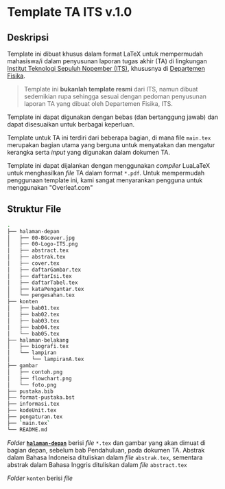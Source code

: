 # Template TA ITS v.1.0

## Deskripsi

Template ini dibuat khusus dalam format LaTeX untuk mempermudah mahasiswa/i 
dalam penyusunan laporan tugas akhir (TA) di lingkungan [Institut Teknologi
Sepuluh Nopember (ITS)](https://www.its.ac.id/), 
khususnya di [Departemen Fisika](https://www.its.ac.id/fisika/).

> Template ini **bukanlah template resmi** dari ITS, namun dibuat sedemikian rupa
sehingga sesuai dengan pedoman penyusunan laporan TA yang dibuat oleh
Departemen Fisika, ITS.

Template ini dapat digunakan dengan bebas (dan bertanggung jawab) dan dapat 
disesuaikan untuk berbagai keperluan.

Template untuk TA ini terdiri dari beberapa bagian, di mana file `main.tex`
merupakan bagian utama yang berguna untuk menyatakan dan mengatur kerangka
serta *input* yang digunakan dalam dokumen TA. 

Template ini dapat dijalankan dengan menggunakan *compiler* LuaLaTeX untuk 
menghasilkan *file* TA dalam format `*.pdf`. Untuk mempermudah penggunaan
template ini, kami sangat menyarankan pengguna untuk menggunakan "Overleaf.com"

## Struktur File

```bash
.
├── halaman-depan             
│   ├── 00-BGcover.jpg
│   ├── 00-Logo-ITS.png
│   ├── abstract.tex
│   ├── abstrak.tex
│   ├── cover.tex
│   ├── daftarGambar.tex
│   ├── daftarIsi.tex
│   ├── daftarTabel.tex
│   ├── kataPengantar.tex
│   └── pengesahan.tex
├── konten
│   ├── bab01.tex
│   ├── bab02.tex
│   ├── bab03.tex
│   ├── bab04.tex
│   └── bab05.tex
├── halaman-belakang
│   ├── biografi.tex
│   └── lampiran
│       └── lampiranA.tex
├── gambar
│   ├── contoh.png
│   ├── flowchart.png
│   └── foto.png
├── pustaka.bib
├── format-pustaka.bst
├── informasi.tex              
├── kodeUnit.tex
├── pengaturan.tex
├── `main.tex`
└── README.md
```

*Folder* **[`halaman-depan`](./halaman-depan)** berisi *file* `*.tex` dan gambar yang akan dimuat di bagian depan,
sebelum bab Pendahuluan, pada dokumen TA. Abstrak dalam Bahasa Indoneisa dituliskan dalam 
*file* `abstrak.tex`, sementara abstrak dalam Bahasa Inggris dituliskan dalam *file* `abstract.tex`

*Folder* `konten` berisi *file* 
